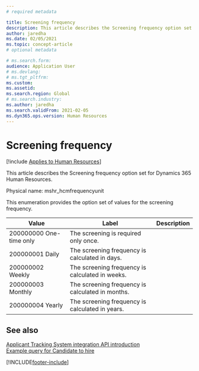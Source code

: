 ```yaml
---
# required metadata

title: Screening frequency
description: This article describes the Screening frequency option set for Dynamics 365 Human Resources.
author: jaredha
ms.date: 02/05/2021
ms.topic: concept-article
# optional metadata

# ms.search.form: 
audience: Application User
# ms.devlang: 
# ms.tgt_pltfrm: 
ms.custom: 
ms.assetid: 
ms.search.region: Global
# ms.search.industry: 
ms.author: jaredha
ms.search.validFrom: 2021-02-05
ms.dyn365.ops.version: Human Resources
---
```


# Screening frequency



[!include [Applies to Human Resources](../includes/applies-to-hr.md)]

This article describes the Screening frequency option set for Dynamics 365 Human Resources.

Physical name: mshr_hcmfrequencyunit

This enumeration provides the option set of values for the screening frequency. 

| Value | Label | Description |
| --- | --- | --- |
| 200000000	One-time only | The screening is required only once. |
| 200000001	Daily | The screening frequency is calculated in days. |
| 200000002	Weekly | The screening frequency is calculated in weeks. |
| 200000003	Monthly | The screening frequency is calculated in months. |
| 200000004	Yearly | The screening frequency is calculated in years. |

## See also

[Applicant Tracking System integration API introduction](hr-admin-integration-ats-api-introduction.md)<br>
[Example query for Candidate to hire](hr-admin-integration-ats-api-candidate-to-hire-example-query.md)



[!INCLUDE[footer-include](../includes/footer-banner.md)]
